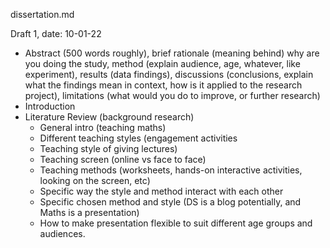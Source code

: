 dissertation.md

Draft 1, date: 10-01-22

- Abstract (500 words roughly), brief rationale (meaning behind) why are you doing the study, method (explain audience, age, whatever, like experiment), results (data findings), discussions (conclusions, explain what the findings mean in context, how is it applied to the research project), limitations (what would you do to improve, or further research)
- Introduction
- Literature Review (background research)
  - General intro (teaching maths)
  - Different teaching styles (engagement activities 
  - Teaching style of giving lectures)
  - Teaching screen (online vs face to face)
  - Teaching methods (worksheets, hands-on interactive activities, looking on the screen, etc)
  - Specific way the style and method interact with each other
  - Specific chosen method and style (DS is a blog potentially, and Maths is a presentation)
  - How to make presentation flexible to suit different age groups and audiences.

  